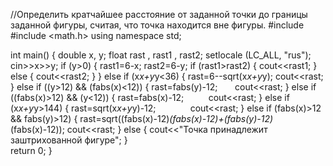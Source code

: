 //Определить кратчайшее расстояние от заданной точки до границы заданной фигуры, считая, что точка находится вне фигуры.
#include <iostream>
#include <math.h>
using namespace std;

int main() {
double x, y;
float rast , rast1 , rast2;
setlocale (LC_ALL, "rus");
cin>>x>>y;
if (y>0)
{
   rast1=6-x;
   rast2=6-y;
   if (rast1>rast2)
   {
      cout<<rast1;
   }
   else 
   {
      cout<<rast2;
   }
}
else 
   if (x*x+y*y<36)
   {
      rast=6--sqrt(x*x+y*y);
      cout<<rast;
   }
   else 
      if ((y>12) && (fabs(x)<12))
      {
         rast=fabs(y)-12;      
         cout<<rast;
      }
      else 
          if  ((fabs(x)>12) && (y<12))
          {
             rast=fabs(x)-12;         
             cout<<rast;
          }
          else 
              if  (x*x+y*y>144)
              {
                 rast=sqrt(x*x+y*y)-12;              
                 cout<<rast;
              }
              else 
                  if (fabs(x)>12 && fabs(y)>12)
                  {
                     rast=sqrt((fabs(x)-12)*(fabs(x)-12)+(fabs(y)-12)*(fabs(x)-12));
                     cout<<rast;
                  }
                  else 
                  {
                     cout<<"Точка принадлежит заштрихованной фигуре";
                  }   
 return 0;
 }            
